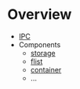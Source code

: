 # Overview
- [IPC](ipc.md)
- Components
  - [storage](storage/readme.md)
  - [flist](flist/readme.md)
  - [container](container/readme.md)
  - ...
  